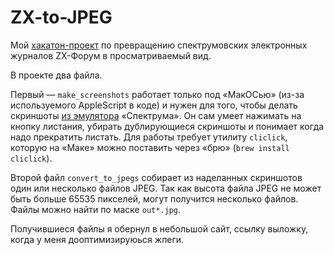 # ZX-to-JPEG
Мой [хакатон-проект](https://bolknote.ru/all/bessonny-hakaton/) по превращению спектрумовских электронных журналов ZX-Форум в просматриваемый вид.

В проекте два файла.

Первый — `make_screenshots` работает только под «МакОСью» (из-за используемого AppleScript в коде) и нужен для того, чтобы делать
скриншоты [из эмулятора](http://zx.researcher.su) «Спектрума». Он сам умеет нажимать на кнопку листания, убирать дублирующиеся скриншоты и понимает
когда надо прекратить листать. Для работы требует утилиту `cliclick`, которую на «Маке» можно поставить через «брю» (`brew install cliclick`).

Второй файл `convert_to_jpegs` собирает из наделанных скриншотов один или несколько файлов JPEG. Так как высота файла JPEG не может быть больше 65535
пикселей, могут получится несколько файлов. Файлы можно найти по маске `out*.jpg`.

Получившиеся файлы я обернул в небольшой сайт, ссылку выложку, когда у меня дооптимизируюься жпеги.
